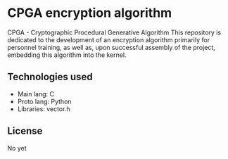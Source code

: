 # CPGA encryption algorithm
CPGA - Cryptographic Procedural Generative Algorithm
 This repository is dedicated to the development of an encryption algorithm primarily for personnel training, as well as, upon successful assembly of the project, embedding this algorithm into the kernel.
 ## Technologies used
 - Main lang: C
 - Proto lang: Python
 - Libraries: vector.h

 <!-- ## Usage
 1. Clone the repository:
 ```
 git clone https://github.com/MSIborisyeltsin/CPGAlg.git
 ```
-->

 ## License
 No yet